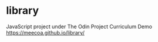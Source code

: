 # library
JavaScript project under The Odin Project Curriculum
Demo https://meecoa.github.io/library/
